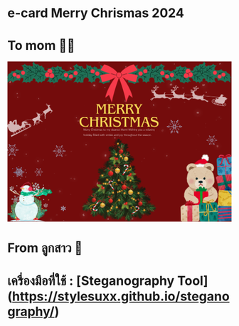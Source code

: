 # e-card Merry Chrismas 2024 
# To mom :woman::love_letter:
![e-card](e-card/e-card.png)
# From ลูกสาว :girl:
# เครื่องมือที่ใช้ : [Steganography Tool] (https://stylesuxx.github.io/steganography/) 
